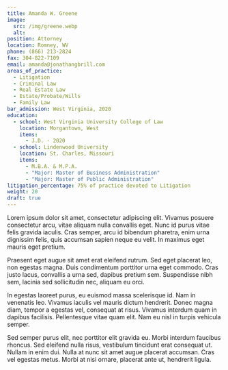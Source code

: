 ```yaml
---
title: Amanda W. Greene
image:
  src: /img/greene.webp
  alt:
position: Attorney
location: Romney, WV
phone: (866) 213-2824
fax: 304-822-7109
email: amanda@jonathangbrill.com
areas_of_practice:
  - Litigation
  - Criminal Law
  - Real Estate Law
  - Estate/Probate/Wills
  - Family Law
bar_admission: West Virginia, 2020
education:
  - school: West Virginia University College of Law
    location: Morgantown, West
    items:
      - J.D. - 2020
  - school: Lindenwood University
    location: St. Charles, Missouri
    items:
      - M.B.A. & M.P.A.
      - "Major: Master of Business Administration"
      - "Major: Master of Public Administration"
litigation_percentage: 75% of practice devoted to Litigation
weight: 20
draft: true
---
```


Lorem ipsum dolor sit amet, consectetur adipiscing elit. Vivamus posuere consectetur arcu, vitae aliquam nulla convallis eget. Nunc id purus vitae felis gravida iaculis. Cras semper, arcu id bibendum pharetra, enim urna dignissim felis, quis accumsan sapien neque eu velit. In maximus eget mauris eget pretium.

Praesent eget augue sit amet erat eleifend rutrum. Sed eget placerat leo, non egestas magna. Duis condimentum porttitor urna eget commodo. Cras justo lacus, convallis a urna sed, dapibus pretium sem. Suspendisse nibh sem, lacinia sed sollicitudin nec, aliquam eu orci.

In egestas laoreet purus, eu euismod massa scelerisque id. Nam in venenatis leo. Vivamus iaculis vel mauris dictum hendrerit. Donec magna diam, tempor a egestas vel, consequat at risus. Vivamus interdum quam in dapibus facilisis. Pellentesque vitae quam elit. Nam eu nisl in turpis vehicula semper. 

Sed semper purus elit, nec porttitor elit gravida eu. Morbi interdum faucibus rhoncus. Sed eleifend nulla risus, vestibulum tincidunt erat consequat ut. Nullam in enim dui. Nulla at nunc sit amet augue placerat accumsan. Cras vel egestas metus. Morbi at nisi ornare, placerat ante ut, hendrerit ligula.